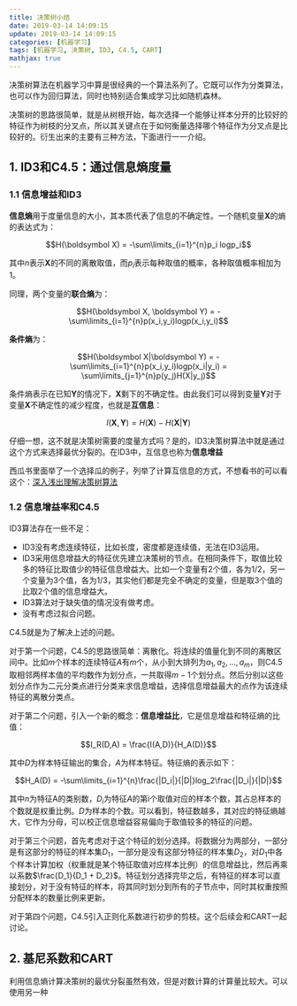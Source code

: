 ```yaml
---
title: 决策树小结
date: 2019-03-14 14:09:15
update: 2019-03-14 14:09:15
categories: [机器学习]
tags: [机器学习, 决策树, ID3, C4.5, CART]
mathjax: true
---
```


决策树算法在机器学习中算是很经典的一个算法系列了。它既可以作为分类算法，也可以作为回归算法，同时也特别适合集成学习比如随机森林。

<!-- more -->

决策树的思路很简单，就是从树根开始，每次选择一个能够让样本分开的比较好的特征作为树枝的分叉点，所以其关键点在于如何衡量选择哪个特征作为分叉点是比较好的。衍生出来的主要有三种方法，下面进行一一介绍。

## 1. ID3和C4.5：通过信息熵度量

### 1.1 信息增益和ID3

**信息熵**用于度量信息的大小，其本质代表了信息的不确定性。一个随机变量$\boldsymbol X$的熵的表达式为：

$$H(\boldsymbol X) = -\sum\limits_{i=1}^{n}p_i logp_i$$

其中$n$表示$\boldsymbol X$的不同的离散取值，而$p_i$表示每种取值的概率，各种取值概率相加为1。

同理，两个变量的**联合熵**为：

$$H(\boldsymbol X, \boldsymbol Y) = -\sum\limits_{i=1}^{n}p(x_i,y_i)logp(x_i,y_i)$$

**条件熵**为：

$$H(\boldsymbol X|\boldsymbol Y) = -\sum\limits_{i=1}^{n}p(x_i,y_i)logp(x_i|y_i) = \sum\limits_{j=1}^{n}p(y_j)H(X|y_j)$$

条件熵表示在已知$\boldsymbol Y$的情况下，$\boldsymbol X$剩下的不确定性。由此我们可以得到变量$\boldsymbol Y$对于变量$\boldsymbol X$不确定性的减少程度，也就是**互信息**：

$$I(\boldsymbol X, \boldsymbol Y) = H(\boldsymbol X) - H(\boldsymbol X|\boldsymbol Y)$$

仔细一想，这不就是决策树需要的度量方式吗？是的，ID3决策树算法中就是通过这个方式来选择最优分裂的。在ID3中，互信息也称为**信息增益**

西瓜书里面举了一个选择瓜的例子，列举了计算互信息的方式，不想看书的可以看这个：[深入浅出理解决策树算法](https://zhuanlan.zhihu.com/p/26760551)


### 1.2 信息增益率和C4.5

ID3算法存在一些不足：

* ID3没有考虑连续特征，比如长度，密度都是连续值，无法在ID3运用。
* ID3采用信息增益大的特征优先建立决策树的节点。在相同条件下，取值比较多的特征比取值少的特征信息增益大。比如一个变量有2个值，各为1/2，另一个变量为3个值，各为1/3，其实他们都是完全不确定的变量，但是取3个值的比取2个值的信息增益大。
* ID3算法对于缺失值的情况没有做考虑。
* 没有考虑过拟合问题。

C4.5就是为了解决上述的问题。

对于第一个问题，C4.5的思路很简单：离散化。将连续的值量化到不同的离散区间中。比如$m$个样本的连续特征$A$有$m$个，从小到大排列为${a_1,a_2,...,a_m}$，则C4.5取相邻两样本值的平均数作为划分点，一共取得$m-1$个划分点。然后分别以这些划分点作为二元分类点进行分类来求信息增益，选择信息增益最大的点作为该连续特征的离散分类点。

对于第二个问题，引入一个新的概念：**信息增益比**，它是信息增益和特征熵的比值：

$$I_R(D,A) = \frac{I(A,D)}{H_A(D)}$$

其中$D$为样本特征输出的集合，$A$为样本特征。特征熵的表示如下：

$$H_A(D) = -\sum\limits_{i=1}^{n}\frac{|D_i|}{|D|}log_2\frac{|D_i|}{|D|}$$

其中$n$为特征A的类别数，$D_i$为特征$A$的第i个取值对应的样本个数，其占总样本的个数就是权重比例。$D$为样本的个数。可以看到，特征数越多，其对应的特征熵越大，它作为分母，可以校正信息增益容易偏向于取值较多的特征的问题。

对于第三个问题，首先考虑对于这个特征的划分选择。将数据分为两部分，一部分是有这部分的特征的样本集$D_1$，一部分是没有这部分特征的样本集$D_2$，对$D_1$中各个样本计算加权（权重就是某个特征取值对应样本比例）的信息增益比，然后再乘以系数$\frac{D_1}{D_1 + D_2}$。特征划分选择完毕之后，有特征的样本可以直接划分，对于没有特征的样本，将其同时划分到所有的子节点中，同时其权重按照分配样本的数量比例来更新。

对于第四个问题，C4.5引入正则化系数进行初步的剪枝。这个后续会和CART一起讨论。

## 2. 基尼系数和CART

利用信息熵计算决策树的最优分裂虽然有效，但是对数计算的计算量比较大。可以使用另一种

